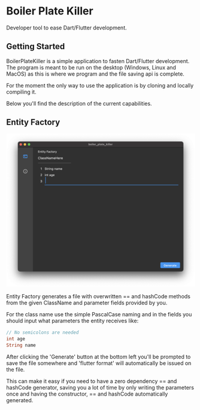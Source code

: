 # Boiler Plate Killer

Developer tool to ease Dart/Flutter development.

## Getting Started

BoilerPlateKiller is a simple application to fasten Dart/Flutter development. The program is meant to be run on the desktop (Windows, Linux and MacOS) as this is where we program and the file saving api is complete.

For the moment the only way to use the application is by cloning and locally compiling it.

Below you'll find the description of the current capabilities.

## Entity Factory
![preview image](/preview/entity_factory.png)

Entity Factory generates a file with overwritten == and hashCode methods from the given ClassName and parameter fields provided by you.

For the class name use the simple PascalCase naming and in the fields you should input what parameters the entity receives like:

```dart
// No semicolons are needed
int age
String name
```

After clicking the 'Generate' button at the bottom left you'll be prompted to save the file somewhere and 'flutter format' will automatically be issued on the file.

This can make it easy if you need to have a zero dependency == and hashCode generator, saving you a lot of time by only writing the parameters once and having the constructor, == and hashCode automatically generated.


